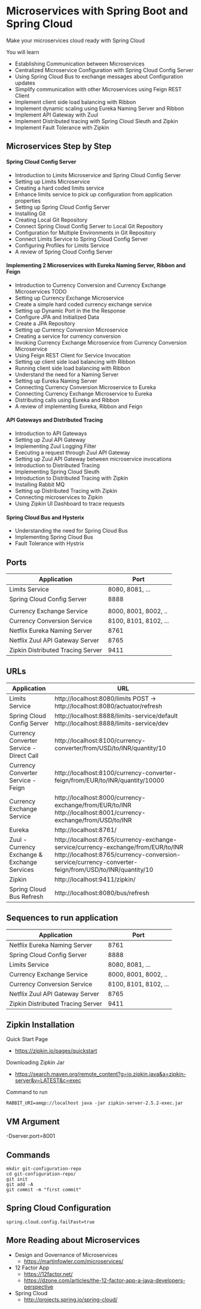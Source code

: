 # Microservices with Spring Boot and Spring Cloud

Make your microservices cloud ready with Spring Cloud

You will learn
- Establishing Communication between Microservices
- Centralized Microservice Configuration with Spring Cloud Config Server
- Using Spring Cloud Bus to exchange messages about Configuration updates
- Simplify communication with other Microservices using Feign REST Client
- Implement client side load balancing with Ribbon
- Implement dynamic scaling using Eureka Naming Server and Ribbon
- Implement API Gateway with Zuul
- Implement Distributed tracing with Spring Cloud Sleuth and Zipkin
- Implement Fault Tolerance with Zipkin

## Microservices Step by Step

#### Spring Cloud Config Server
-  Introduction to Limits Microservice and Spring Cloud Config Server
-  Setting up Limits Microservice
-  Creating a hard coded limits service
-  Enhance limits service to pick up configuration from application properties
-  Setting up Spring Cloud Config Server
-  Installing Git
-  Creating Local Git Repository
-  Connect Spring Cloud Config Server to Local Git Repository
-  Configuration for Multiple Environments in Git Repository
-  Connect Limits Service to Spring Cloud Config Server
-  Configuring Profiles for Limits Service
-  A review of Spring Cloud Config Server

#### Implementing 2 Microservices with Eureka Naming Server, Ribbon and Feign
- Introduction to Currency Conversion and Currency Exchange Microservices TODO
- Setting up Currency Exchange Microservice
- Create a simple hard coded currency exchange service
- Setting up Dynamic Port in the the Response
- Configure JPA and Initialized Data
- Create a JPA Repository
- Setting up Currency Conversion Microservice
- Creating a service for currency conversion
- Invoking Currency Exchange Microservice from Currency Conversion Microservice
- Using Feign REST Client for Service Invocation
- Setting up client side load balancing with Ribbon
- Running client side load balancing with Ribbon
- Understand the need for a Naming Server
- Setting up Eureka Naming Server
- Connecting Currency Conversion Microservice to Eureka
- Connecting Currency Exchange Microservice to Eureka
- Distributing calls using Eureka and Ribbon
- A review of implementing Eureka, Ribbon and Feign

#### API Gateways and Distributed Tracing
- Introduction to API Gateways
- Setting up Zuul API Gateway
- Implementing Zuul Logging Filter
- Executing a request through Zuul API Gateway
- Setting up Zuul API Gateway between microservice invocations
- Introduction to Distributed Tracing
- Implementing Spring Cloud Sleuth
- Introduction to Distributed Tracing with Zipkin
- Installing Rabbit MQ
- Setting up Distributed Tracing with Zipkin
- Connecting microservices to Zipkin
- Using Zipkin UI Dashboard to trace requests

#### Spring Cloud Bus and Hysterix
- Understanding the need for Spring Cloud Bus
- Implementing Spring Cloud Bus
- Fault Tolerance with Hystrix


## Ports

|     Application       |     Port          |
| ------------- | ------------- |
| Limits Service | 8080, 8081, ... |
| Spring Cloud Config Server | 8888 |
|  |  |
| Currency Exchange Service | 8000, 8001, 8002, ..  |
| Currency Conversion Service | 8100, 8101, 8102, ... |
| Netflix Eureka Naming Server | 8761 |
| Netflix Zuul API Gateway Server | 8765 |
| Zipkin Distributed Tracing Server | 9411 |


## URLs

|     Application       |     URL          |
| ------------- | ------------- |
| Limits Service | http://localhost:8080/limits POST -> http://localhost:8080/actuator/refresh|
|Spring Cloud Config Server| http://localhost:8888/limits-service/default http://localhost:8888/limits-service/dev |
|  Currency Converter Service - Direct Call| http://localhost:8100/currency-converter/from/USD/to/INR/quantity/10|
|  Currency Converter Service - Feign| http://localhost:8100/currency-converter-feign/from/EUR/to/INR/quantity/10000|
| Currency Exchange Service | http://localhost:8000/currency-exchange/from/EUR/to/INR http://localhost:8001/currency-exchange/from/USD/to/INR|
| Eureka | http://localhost:8761/|
| Zuul - Currency Exchange & Exchange Services | http://localhost:8765/currency-exchange-service/currency-exchange/from/EUR/to/INR http://localhost:8765/currency-conversion-service/currency-converter-feign/from/USD/to/INR/quantity/10|
| Zipkin | http://localhost:9411/zipkin/ |
| Spring Cloud Bus Refresh | http://localhost:8080/bus/refresh |

## Sequences to run application

|     Application       |     Port          |
| ------------- | ------------- |
| Netflix Eureka Naming Server | 8761 |
| Spring Cloud Config Server | 8888 |
| Limits Service | 8080, 8081, ... |
| Currency Exchange Service | 8000, 8001, 8002, ..  |
| Currency Conversion Service | 8100, 8101, 8102, ... |
| Netflix Zuul API Gateway Server | 8765 |
| Zipkin Distributed Tracing Server | 9411 |

## Zipkin Installation

Quick Start Page
- https://zipkin.io/pages/quickstart

Downloading Zipkin Jar
- https://search.maven.org/remote_content?g=io.zipkin.java&a=zipkin-server&v=LATEST&c=exec

Command to run
```
RABBIT_URI=amqp://localhost java -jar zipkin-server-2.5.2-exec.jar
```

## VM Argument

-Dserver.port=8001

## Commands

```
mkdir git-configuration-repo
cd git-configuration-repo/
git init
git add -A
git commit -m "first commit"
```

## Spring Cloud Configuration

```
spring.cloud.config.failFast=true

```

## More Reading about Microservices
- Design and Governance of Microservices
    - https://martinfowler.com/microservices/
- 12 Factor App 
    - https://12factor.net/
    - https://dzone.com/articles/the-12-factor-app-a-java-developers-perspective
- Spring Cloud
    - http://projects.spring.io/spring-cloud/
